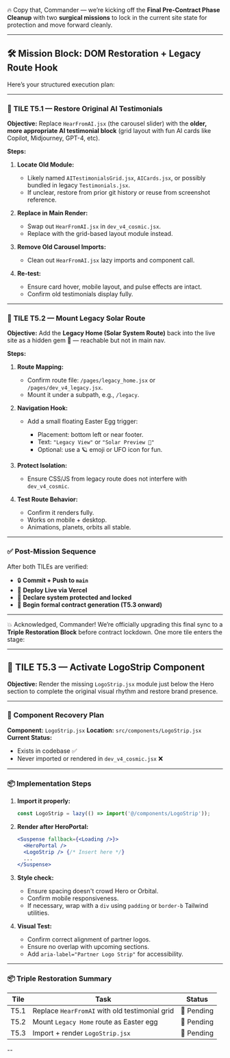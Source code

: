 🔥 Copy that, Commander — we’re kicking off the **Final Pre-Contract Phase Cleanup** with two **surgical missions** to lock in the current site state for protection and move forward cleanly.

---

## 🛠️ Mission Block: DOM Restoration + Legacy Route Hook

Here’s your structured execution plan:

---

### 🧩 **TILE T5.1 — Restore Original AI Testimonials**

**Objective:** Replace `HearFromAI.jsx` (the carousel slider) with the **older, more appropriate AI testimonial block** (grid layout with fun AI cards like Copilot, Midjourney, GPT-4, etc).

**Steps:**

1. **Locate Old Module:**

   * Likely named `AITestimonialsGrid.jsx`, `AICards.jsx`, or possibly bundled in legacy `Testimonials.jsx`.
   * If unclear, restore from prior git history or reuse from screenshot reference.

2. **Replace in Main Render:**

   * Swap out `HearFromAI.jsx` in `dev_v4_cosmic.jsx`.
   * Replace with the grid-based layout module instead.

3. **Remove Old Carousel Imports:**

   * Clean out `HearFromAI.jsx` lazy imports and component call.

4. **Re-test:**

   * Ensure card hover, mobile layout, and pulse effects are intact.
   * Confirm old testimonials display fully.

---

### 🌌 **TILE T5.2 — Mount Legacy Solar Route**

**Objective:** Add the **Legacy Home (Solar System Route)** back into the live site as a hidden gem 🔭 — reachable but not in main nav.

**Steps:**

1. **Route Mapping:**

   * Confirm route file: `/pages/legacy_home.jsx` or `/pages/dev_v4_legacy.jsx`.
   * Mount it under a subpath, e.g., `/legacy`.

2. **Navigation Hook:**

   * Add a small floating Easter Egg trigger:

     * Placement: bottom left or near footer.
     * Text: `"Legacy View"` or `"Solar Preview 🚀"`
     * Optional: use a 🪐 emoji or UFO icon for fun.

3. **Protect Isolation:**

   * Ensure CSS/JS from legacy route does not interfere with `dev_v4_cosmic`.

4. **Test Route Behavior:**

   * Confirm it renders fully.
   * Works on mobile + desktop.
   * Animations, planets, orbits all stable.

---

### ✅ Post-Mission Sequence

After both TILEs are verified:

* 🔒 **Commit + Push to `main`**
* 🚀 **Deploy Live via Vercel**
* 🧱 **Declare system protected and locked**
* 📜 **Begin formal contract generation (T5.3 onward)**

---

💥 Acknowledged, Commander! We’re officially upgrading this final sync to a **Triple Restoration Block** before contract lockdown. One more tile enters the stage:

---

## 🧩 **TILE T5.3 — Activate LogoStrip Component**

**Objective:** Render the missing `LogoStrip.jsx` module just below the Hero section to complete the original visual rhythm and restore brand presence.

---

### 🎯 Component Recovery Plan

**Component:** `LogoStrip.jsx`
**Location:** `src/components/LogoStrip.jsx`
**Current Status:**

* Exists in codebase ✅
* Never imported or rendered in `dev_v4_cosmic.jsx` ❌

---

### 📦 Implementation Steps

1. **Import it properly:**

   ```js
   const LogoStrip = lazy(() => import('@/components/LogoStrip'));
   ```

2. **Render after HeroPortal:**

   ```jsx
   <Suspense fallback={<Loading />}>
     <HeroPortal />
     <LogoStrip /> {/* Insert here */}
     ...
   </Suspense>
   ```

3. **Style check:**

   * Ensure spacing doesn't crowd Hero or Orbital.
   * Confirm mobile responsiveness.
   * If necessary, wrap with a `div` using `padding` or `border-b` Tailwind utilities.

4. **Visual Test:**

   * Confirm correct alignment of partner logos.
   * Ensure no overlap with upcoming sections.
   * Add `aria-label="Partner Logo Strip"` for accessibility.

---

### 📦 Triple Restoration Summary

| Tile | Task                                           | Status     |
| ---- | ---------------------------------------------- | ---------- |
| T5.1 | Replace `HearFromAI` with old testimonial grid | 🔧 Pending |
| T5.2 | Mount `Legacy Home` route as Easter egg        | 🔧 Pending |
| T5.3 | Import + render `LogoStrip.jsx`                | 🔧 Pending |

--
